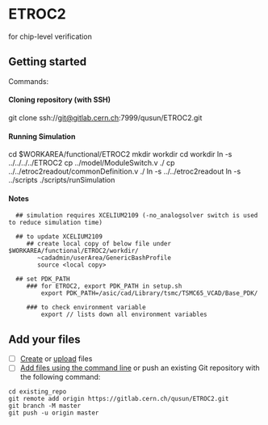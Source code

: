 # ETROC2

for chip-level verification 

## Getting started

   Commands:

#### Cloning repository (with SSH) ####

   git clone ssh://git@gitlab.cern.ch:7999/qusun/ETROC2.git

#### Running Simulation ####

   cd $WORKAREA/functional/ETROC2
   mkdir workdir
   cd workdir
   ln -s ../../../../ETROC2
   cp ../model/ModuleSwitch.v ./
   cp ../../etroc2readout/commonDefinition.v ./
   ln -s ../../etroc2readout
   ln -s ../scripts
   ./scripts/runSimulation

#### Notes
      ## simulation requires XCELIUM2109 (-no_analogsolver switch is used to reduce simulation time) 

      ## to update XCELIUM2109 
         ## create local copy of below file under $WORKAREA/functional/ETROC2/workdir/ 
            ~cadadmin/userArea/GenericBashProfile 
            source <local copy> 

      ## set PDK_PATH 
         ### for ETROC2, export PDK_PATH in setup.sh
             export PDK_PATH=/asic/cad/Library/tsmc/TSMC65_VCAD/Base_PDK/

         ### to check environment variable 
             export // lists down all environment variables  
             


## Add your files

- [ ] [Create](https://docs.gitlab.com/ee/user/project/repository/web_editor.html#create-a-file) or [upload](https://docs.gitlab.com/ee/user/project/repository/web_editor.html#upload-a-file) files
- [ ] [Add files using the command line](https://docs.gitlab.com/ee/gitlab-basics/add-file.html#add-a-file-using-the-command-line) or push an existing Git repository with the following command:

```
cd existing_repo
git remote add origin https://gitlab.cern.ch/qusun/ETROC2.git
git branch -M master
git push -u origin master
```

